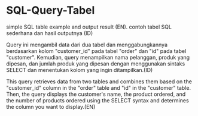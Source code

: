 # SQL-Query-Tabel
simple SQL table example and output result (EN). contoh tabel SQL sederhana dan hasil outputnya (ID)


Query ini mengambil data dari dua tabel dan menggabungkannya berdasarkan kolom "customer_id" pada tabel "order" dan "id" pada tabel "customer". Kemudian, query menampilkan nama pelanggan, produk yang dipesan, dan jumlah produk yang dipesan dengan menggunakan sintaks SELECT dan menentukan kolom yang ingin ditampilkan.(ID)


This query retrieves data from two tables and combines them based on the "customer_id" column in the "order" table and "id" in the "customer" table. Then, the query displays the customer's name, the product ordered, and the number of products ordered using the SELECT syntax and determines the column you want to display.(EN)
